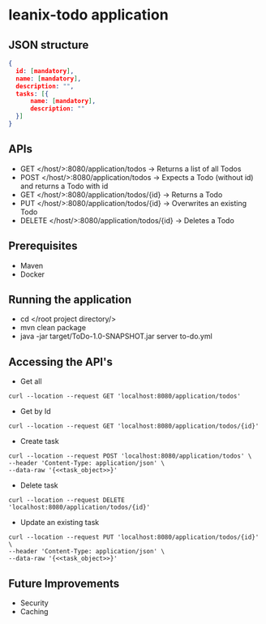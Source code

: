 # leanix-todo application
## JSON structure
```json lines
{
  id: [mandatory],
  name: [mandatory],
  description: "",
  tasks: [{
      name: [mandatory],
      description: ""
  }]
}
```
## APIs
* GET </host/>:8080/application/todos → Returns a list of all Todos
* POST </host/>:8080/application/todos → Expects a Todo (without id) and returns a Todo with id
* GET </host/>:8080/application/todos/{id} → Returns a Todo
* PUT </host/>:8080/application/todos/{id} → Overwrites an existing Todo
* DELETE </host/>:8080/application/todos/{id} → Deletes a Todo

## Prerequisites
* Maven
* Docker

## Running the application
* cd </root project directory/>
* mvn clean package
* java -jar target/ToDo-1.0-SNAPSHOT.jar server to-do.yml

## Accessing the API's
* Get all

```curl --location --request GET 'localhost:8080/application/todos'```
* Get by Id

```curl --location --request GET 'localhost:8080/application/todos/{id}'```
* Create task
```
curl --location --request POST 'localhost:8080/application/todos' \
--header 'Content-Type: application/json' \
--data-raw '{<<task_object>>}'
```
* Delete task

```curl --location --request DELETE 'localhost:8080/application/todos/{id}'```
* Update an existing task
```
curl --location --request PUT 'localhost:8080/application/todos/{id}' \
--header 'Content-Type: application/json' \
--data-raw '{<<task_object>>}' 
```

## Future Improvements
* Security
* Caching